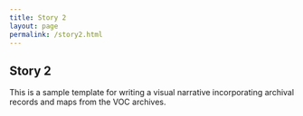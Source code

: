 ```yaml
---
title: Story 2
layout: page
permalink: /story2.html
---
```


## Story 2

This is a sample template for writing a visual narrative incorporating archival records and maps from the VOC archives. 